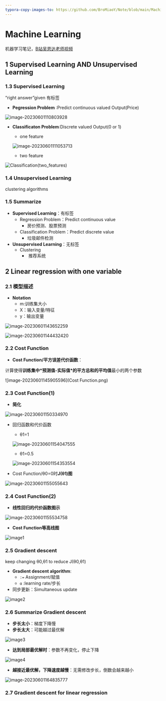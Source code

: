 ```yaml
---
typora-copy-images-to: https://github.com/BroMiaoY/Note/blob/main/MachineLearning/MachineLearning//^(?!.*./)/
---
```


# Machine Learning

机器学习笔记，[B站吴恩达老师视频](https://www.bilibili.com/video/BV164411S78V/?spm_id_from=333.999.0.0)



## 1 Supervised Learning AND Unsupervised Learning

### 1.3 Supervised Learning

“right answer”given 有标签

- **Pegression Problem** :Predict continuous valued Output(Price)

![image-20230601110803928](Pegression(house_price_predict).png)

- **Classificaton Problem**:Discrete valued Output(0 or 1)

  - one feature

  ![image-20230601111053713](Classification(one_feature).png)

  - two feature

![Classification(two_features)](Classification(two_features).png)

### 1.4 Unsupervised Learning

clustering algorithms

### 1.5 Summarize

- **Supervised Learning**：有标签
  - Regression Problem：Predict continuous value
    - 房价预测、股票预测
  - Classification Problem：Predict discrete value
    - 垃圾邮件检测
- **Unsupervised Learning**：无标签
  - Clustering
    - ​	推荐系统



## 2 Linear regression with one variable

### 2.1 模型描述

- **Notation**
  - m:训练集大小
  - X：输入变量/特征
  - y：输出变量

![image-20230601143652259](2.1Notation.png)

![image-20230601144432420](2.1linear_regression.png)

### 2.2 Cost Function

- **Cost Function/平方误差代价函数**：

计算使得**训练集中\*预测值-实际值\*的平方总和的平均值**最小的两个参数

![image-20230601145905596](Cost Function.png)

### 2.3 Cost Function(1)

- **简化**

![image-20230601150334970](2.3CostFunction简化.png)

- 回归函数和代价函数

  - θ1=1

  ![image-20230601154047555](2.3斜率为0.png)

  - θ1=0.5

  ![image-20230601154353554](2.3参数为0.5.png)

  

- Cost Function/θ0=0时**J(θ1)图**

![image-20230601155055643](2.3CostFunction绘制.png)



### 2.4 Cost Function(2)

- **线性回归的代价函数图示**

![image-20230601155534758](image-20230601155534758-1685606140482-9.png)

- **Cost Function等高线图**

![image1](image-20230601160020658-1685606422352-11.png)

### 2.5 Gradient descent

keep changing  θ0,θ1 to reduce J(θ0,θ1)

- **Gradient descent algorithm**:
  - `:=` Assignment/赋值
  - `α` :learning rate/步长
- 同步更新：Simultaneous update

![image2](image-20230601163137576-1685608299690-13.png)

### 2.6 Summarize Gradient descent

- **步长太小**：梯度下降慢
- **步长太大**：可能越过最优解

![image3](image-20230601164139917-1685608900772-15.png)

- **达到局部最优解时**：参数不再变化，停止下降

![image4](image-20230601164422475-1685609064073-17.png)

- **越接近最优解，下降速度越慢**：无需修改步长，倒数会越来越小

![image-20230601164835777](image-20230601164835777-1685609317620-19.png)

### 2.7 Gradient descent for linear regression
